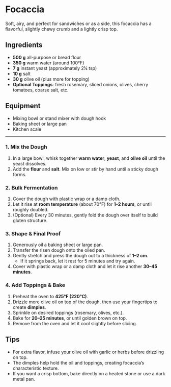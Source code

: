 # Focaccia

Soft, airy, and perfect for sandwiches or as a side, this focaccia has a flavorful, slightly chewy crumb and a lightly crisp top.

## Ingredients

- **500 g** all-purpose or bread flour
- **350 g** warm water (around 100°F)
- **7 g** instant yeast (approximately 2¼ tsp)
- **10 g** salt
- **30 g** olive oil (plus more for topping)
- **Optional Toppings**: fresh rosemary, sliced onions, olives, cherry tomatoes, coarse salt, etc.

## Equipment

- Mixing bowl or stand mixer with dough hook
- Baking sheet or large pan
- Kitchen scale

---

### 1. Mix the Dough

1. In a large bowl, whisk together **warm water**, **yeast**, and **olive oil** until the yeast dissolves.
2. Add the **flour** and **salt**. Mix on low or stir by hand until a sticky dough forms.

### 2. Bulk Fermentation

1. Cover the dough with plastic wrap or a damp cloth.
2. Let it rise at **room temperature** (about 70°F) for **1–2 hours**, or until roughly doubled.
3. (Optional) Every 30 minutes, gently fold the dough over itself to build gluten structure.

### 3. Shape & Final Proof

1. Generously oil a baking sheet or large pan.
2. Transfer the risen dough onto the oiled pan.
3. Gently stretch and press the dough out to a thickness of **1–2 cm**.  
   - If it springs back, let it rest for 5 minutes and try again.
4. Cover with plastic wrap or a damp cloth and let it rise another **30–45 minutes**.

### 4. Add Toppings & Bake

1. Preheat the oven to **425°F (220°C)**.
2. Drizzle more olive oil on top of the dough, then use your fingertips to create **dimples**.
3. Sprinkle on desired toppings (rosemary, olives, etc.).
4. Bake for **20–25 minutes**, or until golden brown on top.
5. Remove from the oven and let it cool slightly before slicing.

## Tips

- For extra flavor, infuse your olive oil with garlic or herbs before drizzling on top.
- The dimples help hold the oil and toppings, creating focaccia’s characteristic texture.
- If you want a crisp bottom, bake directly on a heated stone or use a dark metal pan.
